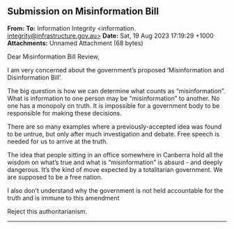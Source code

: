## Submission on Misinformation Bill

**From:**
**To:** Information Integrity <information. [integrity@infrastructure.gov.au>](mailto:information._integrity@infrastructure.gov.au)
**Date:** Sat, 19 Aug 2023 17:19:29 +1000
**Attachments:** Unnamed Attachment (68 bytes)

Dear Misinformation Bill Review,

I am very concerned about the government’s proposed ‘Misinformation and Disinformation Bill’.

The big question is how we can determine what counts as “misinformation”. What is information to one person may be
“misinformation” to another. No one has a monopoly on truth. It is impossible for a government body to be responsible
for making these decisions.

There are so many examples where a previously-accepted idea was found to be untrue, but only after much
investigation and debate. Free speech is needed for us to arrive at the truth.

The idea that people sitting in an office somewhere in Canberra hold all the wisdom on what’s true and what is
“misinformation” is absurd     - and deeply dangerous. It’s the kind of move expected by a totalitarian government. We
are supposed to be a free nation.

I also don't understand why the government is not held accountable for the truth and is immune to this amendment

Reject this authoritarianism.


-----

